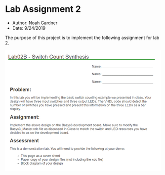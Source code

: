 # Lab Assignment 2

- Author: Noah Gardner
- Date: 9/24/2019

The purpose of this project is to implement the following assignment for lab 2.

![](doc.png)
